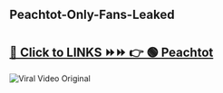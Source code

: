 
 ## Peachtot-Only-Fans-Leaked

# <h2><a href="https://clipsfans.com/Peachtot&ref=git">🔗 Click to LINKS ⏩⏩ 👉 🟢 Peachtot </a></h2>

<a href="https://clipsfans.com/Peachtot&ref=git" rel="nofollow" data-target="animated-image.originalLink"><img src="https://i.ibb.co.com/xMMVF88/686577567.gif" alt="Viral Video Original" style="max-width: 100%; display: inline-block;" data-target="animated-image.originalImage"></a>
